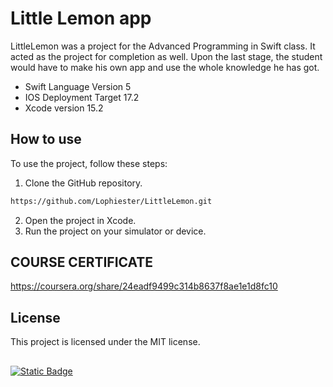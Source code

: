 # Little Lemon app

LittleLemon was a project for the Advanced Programming in Swift class. It acted as the project for completion as well. 
Upon the last stage, the student would have to make his own app and use the whole knowledge he has got.

- Swift Language Version 5
- IOS Deployment Target 17.2
- Xcode version 15.2
  

## How to use

To use the project, follow these steps:

1. Clone the GitHub repository.
```bash
https://github.com/Lophiester/LittleLemon.git
```
2. Open the project in Xcode.
3. Run the project on your simulator or device.


## COURSE CERTIFICATE
https://coursera.org/share/24eadf9499c314b8637f8ae1e1d8fc10


## License

This project is licensed under the MIT license.


## 
 [![Static Badge](https://img.shields.io/badge/license-MIT-green)](https://github.com/Lophiester/LittleLemon/blob/main/LICENSE)
